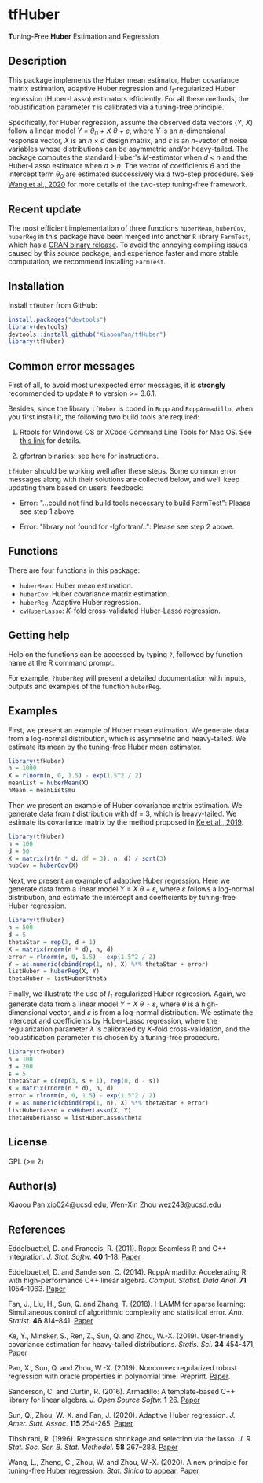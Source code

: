 # tfHuber

**T**uning-**F**ree **Huber** Estimation and Regression

## Description

This package implements the Huber mean estimator, Huber covariance matrix estimation, adaptive Huber regression and *l<sub>1</sub>*-regularized Huber regression (Huber-Lasso) estimators efficiently. For all these methods, the robustification parameter *&tau;* is calibrated via a tuning-free principle.

Specifically, for Huber regression, assume the observed data vectors (*Y*, *X*) follow a linear model *Y = &theta;<sub>0</sub> + X &theta; + &epsilon;*, where *Y* is an *n*-dimensional response vector, *X* is an *n* &times; *d* design matrix, and *&epsilon;* is an *n*-vector of noise variables whose distributions can be asymmetric and/or heavy-tailed. The package computes the standard Huber's *M*-estimator when *d < n* and the Huber-Lasso estimator when *d > n*. The vector of coefficients *&theta;* and the intercept term *&theta;<sub>0</sub>* are estimated successively via a two-step procedure. See [Wang et al., 2020](https://www.math.ucsd.edu/~wez243/tfHuber.pdf) for more details of the two-step tuning-free framework.

## Recent update

The most efficient implementation of three functions `huberMean`, `huberCov`, `huberReg` in this package have been merged into another `R` library `FarmTest`, which has a [CRAN binary release](https://CRAN.R-project.org/package=FarmTest). To avoid the annoying compiling issues caused by this source package, and experience faster and more stable computation, we recommend installing `FarmTest`.

## Installation

Install `tfHuber` from GitHub:

```r
install.packages("devtools")
library(devtools)
devtools::install_github("XiaoouPan/tfHuber")
library(tfHuber)
```

## Common error messages

First of all, to avoid most unexpected error messages, it is **strongly** recommended to update `R` to version >= 3.6.1.

Besides, since the library `tfHuber` is coded in `Rcpp` and `RcppArmadillo`, when you first install it, the following two build tools are required:

1. Rtools for Windows OS or XCode Command Line Tools for Mac OS. See [this link](https://support.rstudio.com/hc/en-us/articles/200486498-Package-Development-Prerequisites) for details.

2. gfortran binaries: see [here](https://gcc.gnu.org/wiki/GFortranBinaries#MacOS) for instructions.

`tfHuber` should be working well after these steps. Some common error messages along with their solutions are collected below, and we'll keep updating them based on users' feedback:

* Error: "...could not find build tools necessary to build FarmTest": Please see step 1 above.

* Error: "library not found for -lgfortran/..": Please see step 2 above.

## Functions

There are four functions in this package: 

* `huberMean`: Huber mean estimation.
* `huberCov`: Huber covariance matrix estimation.
* `huberReg`: Adaptive Huber regression.
* `cvHuberLasso`: *K*-fold cross-validated Huber-Lasso regression.

## Getting help

Help on the functions can be accessed by typing `?`, followed by function name at the R command prompt. 

For example, `?huberReg` will present a detailed documentation with inputs, outputs and examples of the function `huberReg`.

## Examples 

First, we present an example of Huber mean estimation. We generate data from a log-normal distribution, which is asymmetric and heavy-tailed. We estimate its mean by the tuning-free Huber mean estimator.

```r
library(tfHuber)
n = 1000
X = rlnorm(n, 0, 1.5) - exp(1.5^2 / 2)
meanList = huberMean(X)
hMean = meanList$mu
```

Then we present an example of Huber covariance matrix estimation. We generate data from *t* distribution with df = 3, which is heavy-tailed. We estimate its covariance matrix by the method proposed in [Ke et al., 2019](https://arxiv.org/abs/1811.01520).

```r
library(tfHuber)
n = 100
d = 50
X = matrix(rt(n * d, df = 3), n, d) / sqrt(3)
hubCov = huberCov(X)
```

Next, we present an example of adaptive Huber regression. Here we generate data from a linear model *Y = X &theta; + &epsilon;*, where *&epsilon;* follows a log-normal distribution, and estimate the intercept and coefficients by tuning-free Huber regression.

```r
library(tfHuber)
n = 500
d = 5
thetaStar = rep(3, d + 1)
X = matrix(rnorm(n * d), n, d)
error = rlnorm(n, 0, 1.5) - exp(1.5^2 / 2)
Y = as.numeric(cbind(rep(1, n), X) %*% thetaStar + error)
listHuber = huberReg(X, Y)
thetaHuber = listHuber$theta
```

Finally, we illustrate the use of *l<sub>1</sub>*-regularized Huber regression. Again, we generate data from a linear model *Y = X &theta; + &epsilon;*, where *&theta;* is a high-dimensional vector, and *&epsilon;* is from a log-normal distribution. We estimate the intercept and coefficients by Huber-Lasso regression, where the regularization parameter *&lambda;* is calibrated by *K*-fold cross-validation, and the robustification parameter *&tau;* is chosen by a tuning-free procedure.

```r
library(tfHuber)
n = 100
d = 200
s = 5
thetaStar = c(rep(3, s + 1), rep(0, d - s))
X = matrix(rnorm(n * d), n, d)
error = rlnorm(n, 0, 1.5) - exp(1.5^2 / 2)
Y = as.numeric(cbind(rep(1, n), X) %*% thetaStar + error)
listHuberLasso = cvHuberLasso(X, Y)
thetaHuberLasso = listHuberLasso$theta
```

## License

GPL (>= 2)

## Author(s)

Xiaoou Pan <xip024@ucsd.edu>, Wen-Xin Zhou <wez243@ucsd.edu> 

## References

Eddelbuettel, D. and Francois, R. (2011). Rcpp: Seamless R and C++ integration. *J. Stat. Softw.* **40** 1-18. [Paper](http://dirk.eddelbuettel.com/code/rcpp/Rcpp-introduction.pdf)

Eddelbuettel, D. and Sanderson, C. (2014). RcppArmadillo: Accelerating R with high-performance C++ linear algebra. *Comput. Statist. Data Anal.* **71** 1054-1063. [Paper](http://dirk.eddelbuettel.com/papers/RcppArmadillo.pdf)

Fan, J., Liu, H., Sun, Q. and Zhang, T. (2018). I-LAMM for sparse learning: Simultaneous control of algorithmic complexity and statistical error. *Ann. Statist.* **46** 814–841. [Paper](https://projecteuclid.org/euclid.aos/1522742437)

Ke, Y., Minsker, S., Ren, Z., Sun, Q. and Zhou, W.-X. (2019). User-friendly covariance estimation for heavy-tailed distributions. *Statis. Sci.* **34** 454-471, [Paper](https://projecteuclid.org/euclid.ss/1570780979)

Pan, X., Sun, Q. and Zhou, W.-X. (2019). Nonconvex regularized robust regression with oracle properties in polynomial time. Preprint. [Paper](https://arxiv.org/abs/1907.04027).

Sanderson, C. and Curtin, R. (2016). Armadillo: A template-based C++ library for linear algebra. *J. Open Source Softw.* **1** 26. [Paper](http://conradsanderson.id.au/pdfs/sanderson_armadillo_joss_2016.pdf)

Sun, Q., Zhou, W.-X. and Fan, J. (2020). Adaptive Huber regression. *J. Amer. Stat. Assoc.* **115** 254-265. [Paper](https://doi.org/10.1080/01621459.2018.1543124)

Tibshirani, R. (1996). Regression shrinkage and selection via the lasso. *J. R. Stat. Soc. Ser. B. Stat. Methodol.* **58** 267–288. [Paper](https://www.jstor.org/stable/2346178?seq=1#metadata_info_tab_contents)

Wang, L., Zheng, C., Zhou, W. and Zhou, W.-X. (2020). A new principle for tuning-free Huber regression. *Stat. Sinica* to appear. [Paper](https://www.math.ucsd.edu/~wez243/tfHuber.pdf)
